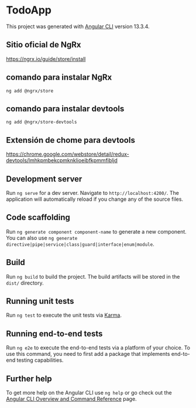 # TodoApp

This project was generated with [Angular CLI](https://github.com/angular/angular-cli) version 13.3.4.

## Sitio oficial de NgRx

<https://ngrx.io/guide/store/install>

## comando para instalar NgRx

```text
ng add @ngrx/store
```

## comando para instalar devtools

```text
ng add @ngrx/store-devtools
```

## Extensión de chome para devtools

<https://chrome.google.com/webstore/detail/redux-devtools/lmhkpmbekcpmknklioeibfkpmmfibljd>

## Development server

Run `ng serve` for a dev server. Navigate to `http://localhost:4200/`. The application will automatically reload if you change any of the source files.

## Code scaffolding

Run `ng generate component component-name` to generate a new component. You can also use `ng generate directive|pipe|service|class|guard|interface|enum|module`.

## Build

Run `ng build` to build the project. The build artifacts will be stored in the `dist/` directory.

## Running unit tests

Run `ng test` to execute the unit tests via [Karma](https://karma-runner.github.io).

## Running end-to-end tests

Run `ng e2e` to execute the end-to-end tests via a platform of your choice. To use this command, you need to first add a package that implements end-to-end testing capabilities.

## Further help

To get more help on the Angular CLI use `ng help` or go check out the [Angular CLI Overview and Command Reference](https://angular.io/cli) page.
